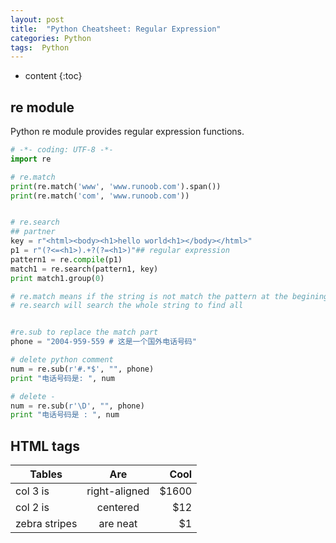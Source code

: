 ```yaml
---
layout: post
title:  "Python Cheatsheet: Regular Expression" 
categories: Python
tags:  Python
---
```


* content
{:toc}

## re module

Python re module provides regular expression functions.

```python
# -*- coding: UTF-8 -*-
import re

# re.match
print(re.match('www', 'www.runoob.com').span())
print(re.match('com', 'www.runoob.com'))


# re.search
## partner
key = r"<html><body><h1>hello world<h1></body></html>"
p1 = r"(?<=<h1>).+?(?=<h1>)"## regular expression
pattern1 = re.compile(p1)
match1 = re.search(pattern1, key)
print match1.group(0)

# re.match means if the string is not match the pattern at the begining, then fail, return None
# re.search will search the whole string to find all


#re.sub to replace the match part
phone = "2004-959-559 # 这是一个国外电话号码"

# delete python comment
num = re.sub(r'#.*$', "", phone)
print "电话号码是: ", num

# delete -
num = re.sub(r'\D', "", phone)
print "电话号码是 : ", num
```

## HTML tags

| Tables        | Are           | Cool  |
| ------------- |:-------------:| -----:|
| col 3 is      | right-aligned | $1600 |
| col 2 is      | centered      |   $12 |
| zebra stripes | are neat      |    $1 |

